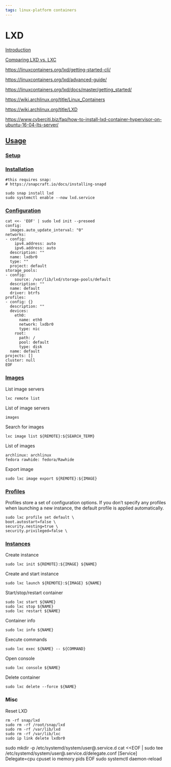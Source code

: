 ```yaml
---
tags: linux-platform containers
---
```

# LXD
[Introduction](https://linuxcontainers.org/lxd/introduction/)

[Comparing LXD vs. LXC](https://discuss.linuxcontainers.org/t/comparing-lxd-vs-lxc/24)


https://linuxcontainers.org/lxd/getting-started-cli/

https://linuxcontainers.org/lxd/advanced-guide/

https://linuxcontainers.org/lxd/docs/master/getting_started/

https://wiki.archlinux.org/title/Linux_Containers

https://wiki.archlinux.org/title/LXD

https://www.cyberciti.biz/faq/how-to-install-lxd-container-hypervisor-on-ubuntu-16-04-lts-server/

## [Usage](https://linuxcontainers.org/lxd/docs/master/)
### [Setup](https://linuxcontainers.org/lxd/docs/master/getting_started/)
### [Installation](https://linuxcontainers.org/lxd/docs/master/installing/)
```
#this requires snap:
# https://snapcraft.io/docs/installing-snapd

sudo snap install lxd
sudo systemctl enable --now lxd.service
```
### [Configuration](https://linuxcontainers.org/lxd/docs/master/howto/initialize/)
```
cat <<- 'EOF' | sudo lxd init --preseed
config:
  images.auto_update_interval: "0"
networks:
- config:
    ipv4.address: auto
    ipv6.address: auto
  description: ""
  name: lxdbr0
  type: ""
  project: default
storage_pools:
- config:
    source: /var/lib/lxd/storage-pools/default
  description: ""
  name: default
  driver: btrfs
profiles:
- config: {}
  description: ""
  devices:
    eth0:
      name: eth0
      network: lxdbr0
      type: nic
    root:
      path: /
      pool: default
      type: disk
  name: default
projects: []
cluster: null
EOF
```
### [Images](https://linuxcontainers.org/lxd/docs/master/images/)
List image servers
```
lxc remote list
```
List of image servers
```
images
```
Search for images

```
lxc image list ${REMOTE}:${SEARCH_TERM}
```
List of images
```
archlinux: archlinux
fedora rawhide: fedora/Rawhide
```
Export image
```
sudo lxc image export ${REMOTE}:${IMAGE}
```
### [Profiles](https://linuxcontainers.org/lxd/docs/master/profiles/#)
Profiles store a set of configuration options. If you don’t specify any profiles when launching a new instance, the default profile is applied automatically.

```
sudo lxc profile set default \
boot.autostart=false \
security.nesting=true \
security.privileged=false \

```
### [Instances](https://linuxcontainers.org/lxd/docs/master/instances/)
Create instance
```
sudo lxc init ${REMOTE}:${IMAGE} ${NAME}
```
Create and start instance
```
sudo lxc launch ${REMOTE}:${IMAGE} ${NAME}
```
Start/stop/restart container
```
sudo lxc start ${NAME}
sudo lxc stop ${NAME}
sudo lxc restart ${NAME}
```
Container info
```
sudo lxc info ${NAME}
```
Execute commands
```
sudo lxc exec ${NAME} -- ${COMMAND}
```
Open console
```
sudo lxc console ${NAME}
```
Delete container
```
sudo lxc delete --force ${NAME}
```
### Misc

Reset LXD
```
rm -rf snap/lxd
sudo rm -rf /root/snap/lxd
sudo rm -rf /var/lib/lxd
sudo rm -rf /var/lib/lxc
sudo ip link delete lxdbr0
```

sudo mkdir -p /etc/systemd/system/user@.service.d
cat <<EOF | sudo tee /etc/systemd/system/user@.service.d/delegate.conf
[Service]
Delegate=cpu cpuset io memory pids
EOF
sudo systemctl daemon-reload